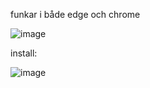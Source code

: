 funkar i både edge och chrome

![image](https://github.com/user-attachments/assets/a8adefd7-df43-497a-9e0d-1ed6c36c97c0)

install:

![image](https://github.com/user-attachments/assets/c0388839-249b-4e6b-b35d-05789a57ea6c)
